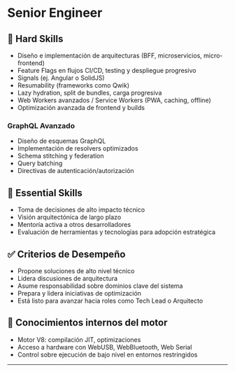 
# Senior Engineer

## 🔧 Hard Skills

- Diseño e implementación de arquitecturas (BFF, microservicios, micro-frontend)
- Feature Flags en flujos CI/CD, testing y despliegue progresivo
- Signals (ej. Angular o SolidJS)
- Resumability (frameworks como Qwik)
- Lazy hydration, split de bundles, carga progresiva
- Web Workers avanzados / Service Workers (PWA, caching, offline)
- Optimización avanzada de frontend y builds

### GraphQL Avanzado

- Diseño de esquemas GraphQL
- Implementación de resolvers optimizados
- Schema stitching y federation
- Query batching
- Directivas de autenticación/autorización

## 🧠 Essential Skills

- Toma de decisiones de alto impacto técnico
- Visión arquitectónica de largo plazo
- Mentoría activa a otros desarrolladores
- Evaluación de herramientas y tecnologías para adopción estratégica

## ✅ Criterios de Desempeño

- Propone soluciones de alto nivel técnico
- Lidera discusiones de arquitectura
- Asume responsabilidad sobre dominios clave del sistema
- Prepara y lidera iniciativas de optimización
- Está listo para avanzar hacia roles como Tech Lead o Arquitecto

## 🧪 Conocimientos internos del motor

- Motor V8: compilación JIT, optimizaciones
- Acceso a hardware con WebUSB, WebBluetooth, Web Serial
- Control sobre ejecución de bajo nivel en entornos restringidos

---

